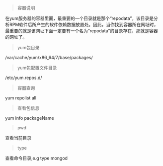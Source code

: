 
>容器说明

在yum服务器的容器里面，最重要的一个目录就是那个“repodata”，该目录是分析RPM软件后所产生的软件依赖数据放置处。因此，当你找到容器所在网址时，最重要的就是该网址下面一定要有一个名为“repodata”的目录存在，那就是容器的网址了。

>yum包目录

/var/cache/yum/x86_64/7/base/packages/

>yum包配置文件目录

/etc/yum.repos.d/

>容器查询

yum repolist all

>查看包信息

yum info packageName

>pwd

 查看当前目录

>type

查看命令目录,e.g type mongod